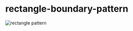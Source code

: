 # rectangle-boundary-pattern


![rectangle pattern](https://github.com/mudirajesh/rectangle-boundary-pattern/assets/59320957/f6111e04-4157-4e78-be89-fb14f8ef79db)
